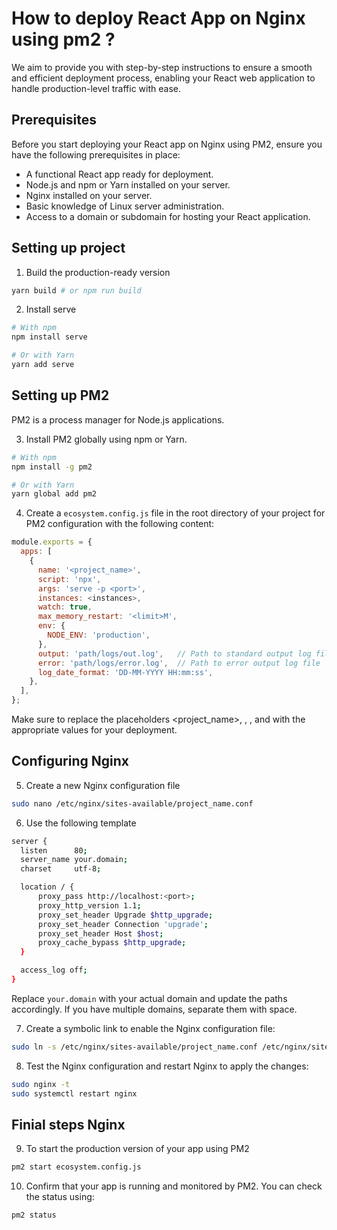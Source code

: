 # How to deploy React App on Nginx using pm2 ?

We aim to provide you with step-by-step instructions to ensure a smooth and efficient deployment process, enabling your React web application to handle production-level traffic with ease.

## Prerequisites

Before you start deploying your React app on Nginx using PM2, ensure you have the following prerequisites in place:

- A functional React app ready for deployment.
- Node.js and npm or Yarn installed on your server.
- Nginx installed on your server.
- Basic knowledge of Linux server administration.
- Access to a domain or subdomain for hosting your React application.

## Setting up project

1.  Build the production-ready version

```sh
yarn build # or npm run build
```

2. Install serve 

```sh
# With npm
npm install serve

# Or with Yarn
yarn add serve
```

## Setting up PM2

PM2 is a process manager for Node.js applications. 

3. Install PM2 globally using npm or Yarn.

```sh
# With npm
npm install -g pm2

# Or with Yarn
yarn global add pm2
```

4. Create a `ecosystem.config.js` file in the root directory of your project for PM2 configuration with the following content:

```js
module.exports = {
  apps: [
    {
      name: '<project_name>',
      script: 'npx',
      args: 'serve -p <port>',
      instances: <instances>,
      watch: true,
      max_memory_restart: '<limit>M',
      env: {
        NODE_ENV: 'production',
      },
      output: 'path/logs/out.log',   // Path to standard output log file
      error: 'path/logs/error.log',  // Path to error output log file
      log_date_format: 'DD-MM-YYYY HH:mm:ss',
    },
  ],
};
```

Make sure to replace the placeholders <project_name>, <instances>, <limit>, and <port> with the appropriate values for your deployment.

## Configuring Nginx

5. Create a new Nginx configuration file

```sh
sudo nano /etc/nginx/sites-available/project_name.conf
```

6. Use the following template

```sh
server {
  listen      80;
  server_name your.domain;
  charset     utf-8;

  location / {
      proxy_pass http://localhost:<port>;
      proxy_http_version 1.1;
      proxy_set_header Upgrade $http_upgrade;
      proxy_set_header Connection 'upgrade';
      proxy_set_header Host $host;
      proxy_cache_bypass $http_upgrade;
  }

  access_log off;
}
```
Replace `your.domain` with your actual domain and update the paths accordingly. If you have multiple domains, separate them with space.

7. Create a symbolic link to enable the Nginx configuration file:

```sh
sudo ln -s /etc/nginx/sites-available/project_name.conf /etc/nginx/sites-enabled/
```

8. Test the Nginx configuration and restart Nginx to apply the changes:

```sh
sudo nginx -t
sudo systemctl restart nginx
```

## Finial steps Nginx

9. To start the production version of your app using PM2

```sh
pm2 start ecosystem.config.js
```

10. Confirm that your app is running and monitored by PM2. You can check the status using:

  ```sh
  pm2 status
  ```
